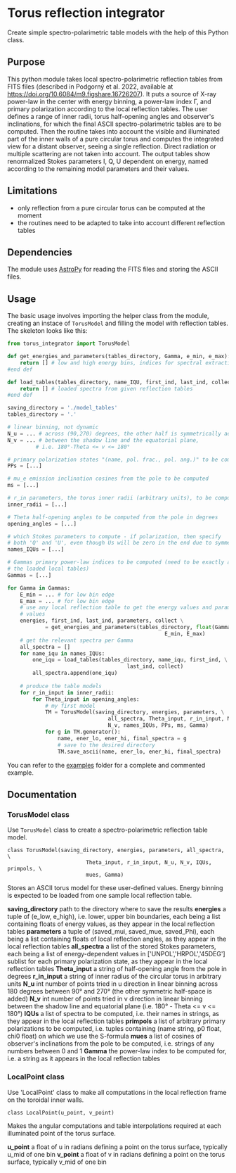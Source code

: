# Torus reflection integrator

Create simple spectro-polarimetric table models with the help of this Python class.

## Purpose

This python module takes local spectro-polarimetric reflection tables from FITS files (described in Podgorný et al. 2022, available at https://doi.org/10.6084/m9.figshare.16726207). It puts a source of X-ray power-law in the center with energy binning, a power-law index Γ, and primary polarization according to the local reflection tables. The user defines a range of inner radii, torus half-opening angles and observer's inclinations, for which the final ASCII spectro-polarimetric tables are to be computed. Then the routine takes into account the visible and illuminated part of the inner walls of a pure circular torus and computes the integrated view for a distant observer, seeing a single reflection. Direct radiation or multiple scattering are not taken into account. The output tables show renormalized Stokes parameters I, Q, U dependent on energy, named according to the remaining model parameters and their values.

## Limitations

* only reflection from a pure circular torus can be computed at the moment
* the routines need to be adapted to take into account different reflection tables

## Dependencies

The module uses [AstroPy](https://www.astropy.org/) for reading the FITS files and storing the ASCII files.


## Usage

The basic usage involves importing the helper class from the module, creating an instace of `TorusModel` and filling the model with reflection tables. The skeleton looks like this:

```python
from torus_integrator import TorusModel

def get_energies_and_parameters(tables_directory, Gamma, e_min, e_max):
	return [] # low and high energy bins, indices for spectral extraction, parameter values from given reflection tables
#end def

def load_tables(tables_directory, name_IQU, first_ind, last_ind, collect):
	return [] # loaded spectra from given reflection tables
#end def

saving_directory = './model_tables'
tables_directory = '.'

# linear binning, not dynamic
N_u = ... # across (90,270) degrees, the other half is symmetrically added
N_v = ... # between the shadow line and the equatorial plane,
         # i.e. 180°-Theta <= v <= 180°

# primary polarization states "(name, pol. frac., pol. ang.)" to be computed
PPs = [...]

# mu_e emission inclination cosines from the pole to be computed
ms = [...]

# r_in parameters, the torus inner radii (arbitrary units), to be computed
inner_radii = [...]

# Theta half-opening angles to be computed from the pole in degrees
opening_angles = [...]

# which Stokes parameters to compute - if polarization, then specify 
# both 'Q' and 'U', even though Us will be zero in the end due to symmetry
names_IQUs = [...]

# Gammas primary power-law indices to be computed (need to be exactly as in 
# the loaded local tables)
Gammas = [...]

for Gamma in Gammas:
    E_min = ... # for low bin edge
    E_max = ... # for low bin edge
    # use any local reflection table to get the energy values and parameter 
    # values
    energies, first_ind, last_ind, parameters, collect \
            = get_energies_and_parameters(tables_directory, float(Gamma), \
                                                  E_min, E_max)
    # get the relevant spectra per Gamma
    all_spectra = []
    for name_iqu in names_IQUs:
        one_iqu = load_tables(tables_directory, name_iqu, first_ind, \
                                      last_ind, collect)
        all_spectra.append(one_iqu)
        
    # produce the table models
    for r_in_input in inner_radii:
        for Theta_input in opening_angles:
            # my first model
            TM = TorusModel(saving_directory, energies, parameters, \
                                all_spectra, Theta_input, r_in_input, N_u, \
                                N_v, names_IQUs, PPs, ms, Gamma)
            for g in TM.generator():
                name, ener_lo, ener_hi, final_spectra = g
                # save to the desired directory
                TM.save_ascii(name, ener_lo, ener_hi, final_spectra)
```

You can refer to the [examples](tree/main/examples) folder for a complete and commented example.

## Documentation

### TorusModel class

Use `TorusModel` class to create a spectro-polarimetric reflection table model.

```
class TorusModel(saving_directory, energies, parameters, all_spectra, \
                         Theta_input, r_in_input, N_u, N_v, IQUs, primpols, \
                         mues, Gamma)
```
Stores an ASCII torus model for these user-defined values. Energy binning is expected to be loaded from one sample local reflection table.

**saving_directory**
path to the directory where to save the results
**energies**
a tuple of (e_low, e_high), i.e. lower, upper bin boundaries, each being a list containing floats of energy values, as they appear in the local reflection tables
**parameters**
a tuple of (saved_mui, saved_mue, saved_Phi), each being a list containing floats of local reflection angles, as they appear in the local reflection tables
**all_spectra**
a list of the stored Stokes parameters, each being a list of energy-dependent values in ['UNPOL','HRPOL','45DEG'] sublist for each primary polarization state, as they appear in the local reflection tables 
**Theta_input**
a string of half-opening angle from the pole in degrees
**r_in_input**
a string of inner radius of the circular torus in arbitrary units
**N_u**
int number of points tried in u direction in linear binning across 180 degrees between 90° and 270° (the other symmetric half-space is added)
**N_v**
int number of points tried in v direction in linear binning between the shadow line and equatorial plane (i.e. 180° - Theta <= v <= 180°)
**IQUs**
a list of spectra to be computed, i.e. their names in strings, as they appear in the local reflection tables
**primpols**
a list of arbitrary primary polarizations to be computed, i.e. tuples containing (name string, p0 float, chi0 float) on which we use the S-formula
**mues**
a list of cosines of observer's inclinations from the pole to be computed, i.e. strings of any numbers between 0 and 1
**Gamma**
the power-law index to be computed for, i.e. a string as it appears in the local reflection tables

### LocalPoint class

Use 'LocalPoint' class to make all computations in the local reflection frame on the toroidal inner walls.
```
class LocalPoint(u_point, v_point)
```

Makes the angular computations and table interpolations required at each illuminated point of the torus surface.
        
**u_point**
a float of u in radians defining a point on the torus surface, typically u_mid of one bin
**v_point**
a float of v in radians defining a point on the torus surface, typically v_mid of one bin
